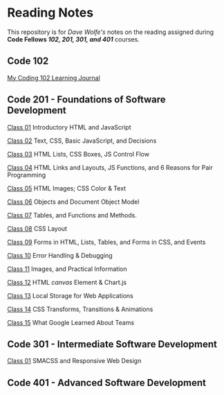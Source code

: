# Reading Notes
This repository is for *Dave Wolfe's* notes on the reading assigned during **Code Fellows _102, 201, 301, and 401_** courses.

## Code 102

[My Coding 102 Learning Journal]((https://d-d-wolfe.github.io/learning-journal/))

## Code 201 - Foundations of Software Development

[Class 01](https://d-d-wolfe.github.io/reading-notes/class-01) Introductory HTML and JavaScript

[Class 02](https://d-d-wolfe.github.io/reading-notes/class-02) Text, CSS, Basic JavaScript, and Decisions

[Class 03](https://d-d-wolfe.github.io/reading-notes/class-03) HTML Lists, CSS Boxes, JS Control Flow

[Class 04](https://d-d-wolfe.github.io/reading-notes/class-04) HTML Links and Layouts, JS Functions, and 6 Reasons for Pair Programming

[Class 05](https://d-d-wolfe.github.io/reading-notes/class-05) HTML Images; CSS Color & Text

[Class 06](https://d-d-wolfe.github.io/reading-notes/class-06) Objects and Document Object Model

[Class 07](https://d-d-wolfe.github.io/reading-notes/class-07) Tables, and Functions and Methods.

[Class 08](https://d-d-wolfe.github.io/reading-notes/class-08) CSS Layout

[Class 09](https://d-d-wolfe.github.io/reading-notes/class-09) Forms in HTML, Lists, Tables, and Forms in CSS, and Events

[Class 10](https://d-d-wolfe.github.io/reading-notes/class-10) Error Handling & Debugging

[Class 11](https://d-d-wolfe.github.io/reading-notes/class-11) Images, and Practical Information

[Class 12](https://d-d-wolfe.github.io/reading-notes/class-12) HTML *canvas* Element & Chart.js

[Class 13](https://d-d-wolfe.github.io/reading-notes/class-13) Local Storage for Web Applications

[Class 14](https://d-d-wolfe.github.io/reading-notes/class-14) CSS Transforms, Transitions & Animations

[Class 15](https://d-d-wolfe.github.io/reading-notes/class-15) What Google Learned About Teams

## Code 301 - Intermediate Software Development

[Class 01](https://d-d-wolfe.github.io/reading-notes/301-01) SMACSS and Responsive Web Design

## Code 401 - Advanced Software Development